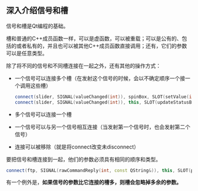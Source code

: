 ## 深入介绍信号和槽

信号和槽是Qt编程的基础。

槽和普通的C++成员函数一样，可以是虚函数，可以被重载；可以是公有的、包括的或者私有的，并且也可以被其他C++成员函数直接调用；还有，它们的参数可以是任意类型。

除了将不同的信号和不同槽连接在一起之外，还有其他的操作方式：

+ 一个信号可以连接多个槽（在发射这个信号的时候，会以不确定顺序一个接一个调用这些槽）

  ```c++
  connect(slider, SIGNAL(valueChanged(int)), spinBox, SLOT(setValue(int)))
  connect(slider, SIGNAL(valueChanged(int)), this, SLOT(updateStatusBarIndicator(int)))
  ```

+ 多个信号可以连接一个槽

+ 一个信号可以与另一个信号相互连接（当发射第一个信号时，也会发射第二个信号）

+ 连接可以被移除（就是将connect改变未disconnect）



要把信号和槽连接到一起，他们的参数必须具有相同的顺序和类型。

```c++
connect(ftp, SIGNAL(rawCommandReply(int, const QString&)), this, SLOT(processReply(int, const QString&)));
```

有一个例外是，**如果信号的参数比它连接的槽多，则槽会忽略掉多余的参数。**



